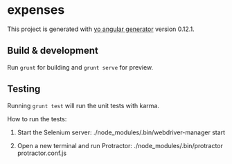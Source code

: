 # expenses

This project is generated with [yo angular generator](https://github.com/yeoman/generator-angular)
version 0.12.1.

## Build & development

Run `grunt` for building and `grunt serve` for preview.

## Testing

Running `grunt test` will run the unit tests with karma.

How to run the tests:
1. Start the Selenium server:
	./node_modules/.bin/webdriver-manager start

2. Open a new terminal and run Protractor:
	./node_modules/.bin/protractor protractor.conf.js